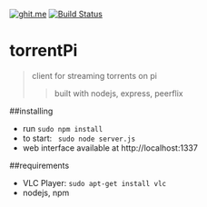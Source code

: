 [![ghit.me](https://ghit.me/badge.svg?repo=bretth18/torrentPi)](https://ghit.me/repo/bretth18/torrentPi)
[![Build Status](https://travis-ci.org/bretth18/torrentPi.svg?branch=master)](https://travis-ci.org/bretth18/torrentPi)
# torrentPi
>client for streaming torrents on pi
>>built with nodejs, express, peerflix

##installing
- run ```sudo npm install```
- to start: ``` sudo node server.js```
- web interface available at http://localhost:1337

##requirements
- VLC Player: ```sudo apt-get install vlc```
- nodejs, npm








